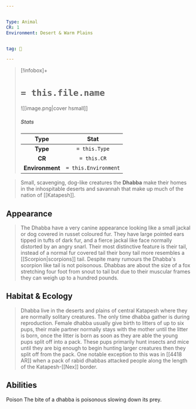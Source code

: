 ```yaml
---


Type: Animal
CR: 1
Environment: Desert & Warm Plains


tag: 👹

---
```



> [!infobox]+
> #  `= this.file.name`
> ![[image.png|cover hsmall]]
> ##### Stats
> Type | Stat |
> :---:|:---:|
> **Type** | `= this.Type` |
> **CR** | `= this.CR` |
> **Environment** | `= this.Environment` |



> Small, scavenging, dog-like creatures the **Dhabba** make their homes in the inhospitable deserts and savannah that make up much of the nation of [[Katapesh]].



## Appearance

> The Dhabba have a very canine appearance looking like a small jackal or dog covered in russet coloured fur. They have large pointed ears tipped in tufts of dark fur, and a fierce jackal like face normally distorted by an angry snarl. Their most distinctive feature is their tail, instead of a normal fur covered tail their bony tail more resembles a [[Scorpion|scorpions]] tail. Despite many rumours the Dhabba's scorpion like tail is not poisonous. Dhabbas are about the size of a fox stretching four foot from snout to tail but due to their muscular frames they can weigh up to a hundred pounds.


## Habitat & Ecology

> Dhabba live in the deserts and plains of central Katapesh where they are normally solitary creatures. The only time dhabba gather is during reproduction. Female dhabba usually give birth to litters of up to six pups, their male partner normally stays with the mother until the litter is born, once the litter is born as soon as they are able the young pups split off into a pack. These pups primarily hunt insects and mice until they are big enough to begin hunting larger creatures then they split off from the pack. One notable exception to this was in [[4418 AR]] when a pack of rabid dhabbas attacked people along the length of the Katapesh-[[Nex]] border.


## Abilities

Poison
The bite of a dhabba is poisonous slowing down its prey.







